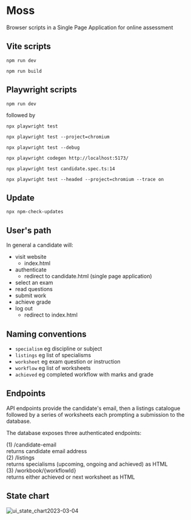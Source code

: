 # Moss

Browser scripts in a Single Page Application for online assessment

## Vite scripts

```
npm run dev
```

```
npm run build
```

## Playwright scripts

```
npm run dev
```

followed by

```
npx playwright test
```

```
npx playwright test --project=chromium
```

```
npx playwright test --debug
```

```
npx playwright codegen http://localhost:5173/
```

```
npx playwright test candidate.spec.ts:14
```

```
npx playwright test --headed --project=chromium --trace on
```

## Update

```
npx npm-check-updates
```

## User's path

In general a candidate will:

- visit website
  - index.html
- authenticate
  - redirect to candidate.html (single page application)
- select an exam
- read questions
- submit work
- achieve grade
- log out
  - redirect to index.html

## Naming conventions

- `specialism` eg discipline or subject
- `listings` eg list of specialisms
- `worksheet` eg exam question or instruction
- `workflow` eg list of worksheets
- `achieved` eg completed workflow with marks and grade

## Endpoints

API endpoints provide the candidate's email, then a listings catalogue followed by a series of worksheets each prompting a submission to the database.

The database exposes three authenticated endpoints:

(1) /candidate-email  
 returns candidate email address  
(2) /listings  
 returns specialisms (upcoming, ongoing and achieved) as HTML  
(3) /workbook/{workflowId}  
 returns either achieved or next worksheet as HTML

## State chart

![ui_state_chart2023-03-04](https://user-images.githubusercontent.com/37618836/223655779-fe4e0275-ba94-4552-a6dd-183bd20c7917.svg)
